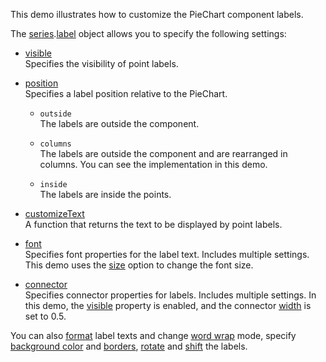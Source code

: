 This demo illustrates how to customize the PieChart component labels.

The [series](/Documentation/ApiReference/UI_Components/dxPieChart/Configuration/series/).[label](/Documentation/ApiReference/UI_Components/dxPieChart/Configuration/series/label/) object allows you to specify the following settings:

- [visible](/Documentation/ApiReference/UI_Components/dxPieChart/Configuration/series/label/#visible)    
Specifies the visibility of point labels.

- [position](/Documentation/ApiReference/UI_Components/dxPieChart/Configuration/series/label/#position)    
Specifies a label position relative to the PieChart.

    - `outside`   
    The labels are outside the component.

    - `columns`    
    The labels are outside the component and are rearranged in columns. You can see the implementation in this demo.

    - `inside`    
    The labels are inside the points.

- [customizeText](/Documentation/ApiReference/UI_Components/dxPieChart/Configuration/series/label/#customizeText)    
A function that returns the text to be displayed by point labels.

- [font](/Documentation/ApiReference/UI_Components/dxPieChart/Configuration/series/label/font/)    
Specifies font properties for the label text. Includes multiple settings. This demo uses the [size](/Documentation/ApiReference/UI_Components/dxPieChart/Configuration/series/label/font/#size) option to change the font size.

- [connector](/Documentation/ApiReference/UI_Components/dxPieChart/Configuration/series/label/connector/)    
Specifies connector properties for labels. Includes multiple settings. In this demo, the [visible](/Documentation/ApiReference/UI_Components/dxPieChart/Configuration/series/label/connector/#visible) property is enabled, and the connector [width](/Documentation/ApiReference/UI_Components/dxPieChart/Configuration/series/label/connector/#width) is set to 0.5.

You can also [format](/Documentation/ApiReference/UI_Components/dxPieChart/Configuration/series/label/#format) label texts and change [word wrap](/Documentation/ApiReference/UI_Components/dxPieChart/Configuration/series/label/#wordWrap) mode, specify [background color](/Documentation/ApiReference/UI_Components/dxPieChart/Configuration/series/label/#backgroundColor) and [borders](/Documentation/ApiReference/UI_Components/dxPieChart/Configuration/series/label/border/), [rotate](/Documentation/ApiReference/UI_Components/dxPieChart/Configuration/series/label/#rotationAngle) and [shift](/Documentation/ApiReference/UI_Components/dxPieChart/Configuration/series/label/#radialOffset) the labels.